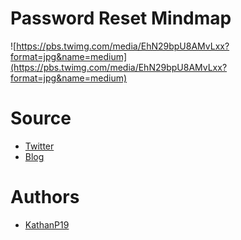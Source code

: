 # Password Reset Mindmap
![https://pbs.twimg.com/media/EhN29bpU8AMvLxx?format=jpg&name=medium](https://pbs.twimg.com/media/EhN29bpU8AMvLxx?format=jpg&name=medium)

# Source
* [Twitter](https://twitter.com/N008x/status/1302515523557548032/photo/1)
* [Blog](https://anugrahsr.me/posts/10-Password-reset-flaws/)
# Authors
* [KathanP19](https://twitter.com/KathanP19)
